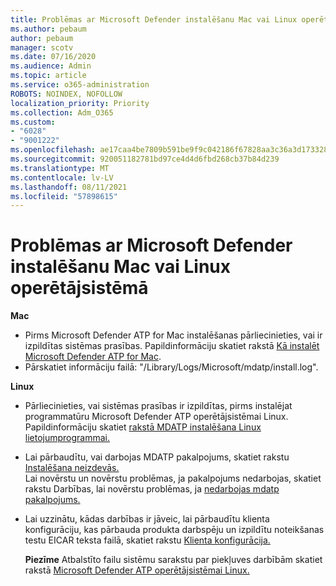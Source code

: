 ```yaml
---
title: Problēmas ar Microsoft Defender instalēšanu Mac vai Linux operētājsistēmā
ms.author: pebaum
author: pebaum
manager: scotv
ms.date: 07/16/2020
ms.audience: Admin
ms.topic: article
ms.service: o365-administration
ROBOTS: NOINDEX, NOFOLLOW
localization_priority: Priority
ms.collection: Adm_O365
ms.custom:
- "6028"
- "9001222"
ms.openlocfilehash: ae17caa4be7809b591be9f9c042186f67828aa3c36a3d17332806e4d92545dc6
ms.sourcegitcommit: 920051182781bd97ce4d4d6fbd268cb37b84d239
ms.translationtype: MT
ms.contentlocale: lv-LV
ms.lasthandoff: 08/11/2021
ms.locfileid: "57898615"
---
```

# <a name="issues-installing-microsoft-defender-on-mac-or-linux"></a>Problēmas ar Microsoft Defender instalēšanu Mac vai Linux operētājsistēmā

**Mac**

- Pirms Microsoft Defender ATP for Mac instalēšanas pārliecinieties, vai ir izpildītas sistēmas prasības. Papildinformāciju skatiet rakstā [Kā instalēt Microsoft Defender ATP for Mac](https://docs.microsoft.com/windows/security/threat-protection/microsoft-defender-atp/microsoft-defender-atp-mac#how-to-install-microsoft-defender-atp-for-mac).  
- Pārskatiet informāciju failā: "/Library/Logs/Microsoft/mdatp/install.log".

**Linux**

- Pārliecinieties, vai sistēmas prasības ir izpildītas, pirms instalējat programmatūru Microsoft Defender ATP operētājsistēmai Linux. Papildinformāciju skatiet [rakstā MDATP instalēšana Linux lietojumprogrammai.](https://docs.microsoft.com/windows/security/threat-protection/microsoft-defender-atp/microsoft-defender-atp-linux#system-requirements) 
- Lai pārbaudītu, vai darbojas MDATP pakalpojums, skatiet rakstu [Instalēšana neizdevās.](https://docs.microsoft.com/windows/security/threat-protection/microsoft-defender-atp/linux-support-install#installation-failed)  
    Lai novērstu un novērstu problēmas, ja pakalpojums nedarbojas, skatiet rakstu Darbības, lai novērstu problēmas, ja [nedarbojas mdatp pakalpojums.](https://docs.microsoft.com/windows/security/threat-protection/microsoft-defender-atp/linux-support-install#steps-to-troubleshoot-if-mdatp-service-isnt-running)
- Lai uzzinātu, kādas darbības ir jāveic, lai pārbaudītu klienta konfigurāciju, kas pārbauda produkta darbspēju un izpildītu noteikšanas testu EICAR teksta failā, skatiet rakstu [Klienta konfigurācija.](https://docs.microsoft.com/windows/security/threat-protection/microsoft-defender-atp/linux-install-manually#client-configuration)  

    **Piezīme** Atbalstīto failu sistēmu sarakstu par piekļuves darbībām skatiet rakstā [Microsoft Defender ATP operētājsistēmai Linux.](https://docs.microsoft.com/windows/security/threat-protection/microsoft-defender-atp/microsoft-defender-atp-linux#system-requirements)
